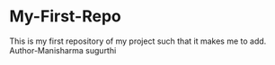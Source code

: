 # My-First-Repo
This is my first repository of my project such that it makes me to add.
<br>
Author-Manisharma sugurthi
